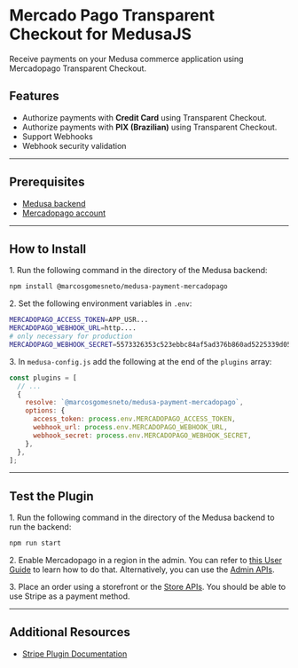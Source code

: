 # Mercado Pago Transparent Checkout for MedusaJS

Receive payments on your Medusa commerce application using Mercadopago Transparent Checkout.

## Features

- Authorize payments with **Credit Card** using Transparent Checkout.
- Authorize payments with **PIX (Brazilian)** using Transparent Checkout.
- Support Webhooks
- Webhook security validation

---

## Prerequisites

- [Medusa backend](https://docs.medusajs.com/development/backend/install)
- [Mercadopago account](https://mercadopago.com/)

---

## How to Install

1\. Run the following command in the directory of the Medusa backend:

```bash
npm install @marcosgomesneto/medusa-payment-mercadopago
```

2\. Set the following environment variables in `.env`:

```bash
MERCADOPAGO_ACCESS_TOKEN=APP_USR...
MERCADOPAGO_WEBHOOK_URL=http....
# only necessary for production
MERCADOPAGO_WEBHOOK_SECRET=5573326353c523ebbc84af5ad376b860ad5225339d05535c804974b2393d0f30
```

3\. In `medusa-config.js` add the following at the end of the `plugins` array:

```js
const plugins = [
  // ...
  {
    resolve: `@marcosgomesneto/medusa-payment-mercadopago`,
    options: {
      access_token: process.env.MERCADOPAGO_ACCESS_TOKEN,
      webhook_url: process.env.MERCADOPAGO_WEBHOOK_URL,
      webhook_secret: process.env.MERCADOPAGO_WEBHOOK_SECRET,
    },
  },
];
```

---

## Test the Plugin

1\. Run the following command in the directory of the Medusa backend to run the backend:

```bash
npm run start
```

2\. Enable Mercadopago in a region in the admin. You can refer to [this User Guide](https://docs.medusajs.com/user-guide/regions/providers) to learn how to do that. Alternatively, you can use the [Admin APIs](https://docs.medusajs.com/api/admin#tag/Region/operation/PostRegionsRegion).

3\. Place an order using a storefront or the [Store APIs](https://docs.medusajs.com/api/store). You should be able to use Stripe as a payment method.

---

## Additional Resources

- [Stripe Plugin Documentation](https://docs.medusajs.com/plugins/payment/stripe)
